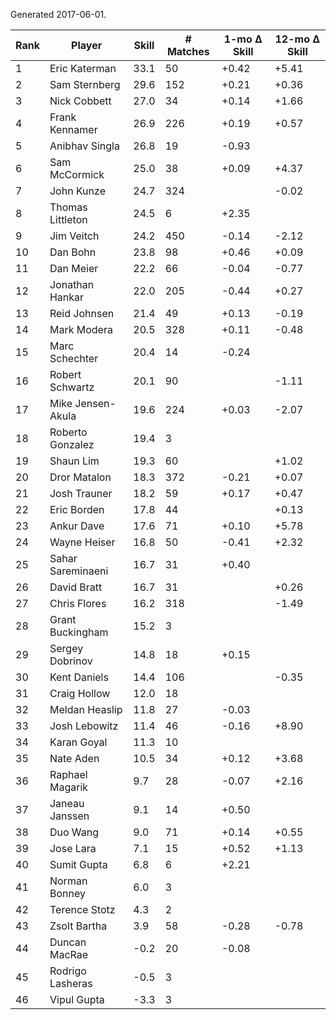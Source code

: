 Generated 2017-06-01.

| Rank | Player            | Skill | # Matches | 1-mo Δ Skill | 12-mo Δ Skill |
|------|-------------------|-------|-----------|--------------|---------------|
|    1 | Eric Katerman     |  33.1 |        50 |        +0.42 |         +5.41 |
|    2 | Sam Sternberg     |  29.6 |       152 |        +0.21 |         +0.36 |
|    3 | Nick Cobbett      |  27.0 |        34 |        +0.14 |         +1.66 |
|    4 | Frank Kennamer    |  26.9 |       226 |        +0.19 |         +0.57 |
|    5 | Anibhav Singla    |  26.8 |        19 |        -0.93 |               |
|    6 | Sam McCormick     |  25.0 |        38 |        +0.09 |         +4.37 |
|    7 | John Kunze        |  24.7 |       324 |              |         -0.02 |
|    8 | Thomas Littleton  |  24.5 |         6 |        +2.35 |               |
|    9 | Jim Veitch        |  24.2 |       450 |        -0.14 |         -2.12 |
|   10 | Dan Bohn          |  23.8 |        98 |        +0.46 |         +0.09 |
|   11 | Dan Meier         |  22.2 |        66 |        -0.04 |         -0.77 |
|   12 | Jonathan Hankar   |  22.0 |       205 |        -0.44 |         +0.27 |
|   13 | Reid Johnsen      |  21.4 |        49 |        +0.13 |         -0.19 |
|   14 | Mark Modera       |  20.5 |       328 |        +0.11 |         -0.48 |
|   15 | Marc Schechter    |  20.4 |        14 |        -0.24 |               |
|   16 | Robert Schwartz   |  20.1 |        90 |              |         -1.11 |
|   17 | Mike Jensen-Akula |  19.6 |       224 |        +0.03 |         -2.07 |
|   18 | Roberto Gonzalez  |  19.4 |         3 |              |               |
|   19 | Shaun Lim         |  19.3 |        60 |              |         +1.02 |
|   20 | Dror Matalon      |  18.3 |       372 |        -0.21 |         +0.07 |
|   21 | Josh Trauner      |  18.2 |        59 |        +0.17 |         +0.47 |
|   22 | Eric Borden       |  17.8 |        44 |              |         +0.13 |
|   23 | Ankur Dave        |  17.6 |        71 |        +0.10 |         +5.78 |
|   24 | Wayne Heiser      |  16.8 |        50 |        -0.41 |         +2.32 |
|   25 | Sahar Sareminaeni |  16.7 |        31 |        +0.40 |               |
|   26 | David Bratt       |  16.7 |        31 |              |         +0.26 |
|   27 | Chris Flores      |  16.2 |       318 |              |         -1.49 |
|   28 | Grant Buckingham  |  15.2 |         3 |              |               |
|   29 | Sergey Dobrinov   |  14.8 |        18 |        +0.15 |               |
|   30 | Kent Daniels      |  14.4 |       106 |              |         -0.35 |
|   31 | Craig Hollow      |  12.0 |        18 |              |               |
|   32 | Meldan Heaslip    |  11.8 |        27 |        -0.03 |               |
|   33 | Josh Lebowitz     |  11.4 |        46 |        -0.16 |         +8.90 |
|   34 | Karan Goyal       |  11.3 |        10 |              |               |
|   35 | Nate Aden         |  10.5 |        34 |        +0.12 |         +3.68 |
|   36 | Raphael Magarik   |   9.7 |        28 |        -0.07 |         +2.16 |
|   37 | Janeau Janssen    |   9.1 |        14 |        +0.50 |               |
|   38 | Duo Wang          |   9.0 |        71 |        +0.14 |         +0.55 |
|   39 | Jose Lara         |   7.1 |        15 |        +0.52 |         +1.13 |
|   40 | Sumit Gupta       |   6.8 |         6 |        +2.21 |               |
|   41 | Norman Bonney     |   6.0 |         3 |              |               |
|   42 | Terence Stotz     |   4.3 |         2 |              |               |
|   43 | Zsolt Bartha      |   3.9 |        58 |        -0.28 |         -0.78 |
|   44 | Duncan MacRae     |  -0.2 |        20 |        -0.08 |               |
|   45 | Rodrigo Lasheras  |  -0.5 |         3 |              |               |
|   46 | Vipul Gupta       |  -3.3 |         3 |              |               |